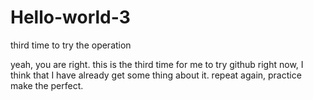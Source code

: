 # Hello-world-3
third time to try the operation

yeah, you are right.
this is the third time for me to try github
right now, I think that I have already get some thing about it.
repeat again, practice make the perfect.
